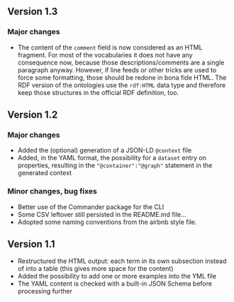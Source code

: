 ## Version 1.3

### Major changes

- The content of the `comment` field is now considered as an HTML fragment. For most of the vocabularies it does not have any consequence now, because those descriptions/comments are a single paragraph anyway. However, if line feeds or other tricks are used to force some formatting, those should be redone in bona fide HTML.
    The RDF version of the ontologies use the `rdf:HTML` data type and therefore keep those structures in the official RDF definition, too.


## Version 1.2

### Major changes

- Added the (optional) generation of a JSON-LD `@context` file
- Added, in the YAML format, the possibility for a `dataset` entry on properties, resulting in the `"@container":"@graph"` statement in the generated context

### Minor changes, bug fixes

- Better use of the Commander package for the CLI
- Some CSV leftover still persisted in the README.md file...
- Adopted some naming conventions from the airbnb style file.

## Version 1.1

- Restructured the HTML output: each term in its own subsection instead of into a table (this gives more space for the content)
- Added the possibility to add one or more examples into the YML file
- The YAML content is checked with a built-in JSON Schema before processing further
